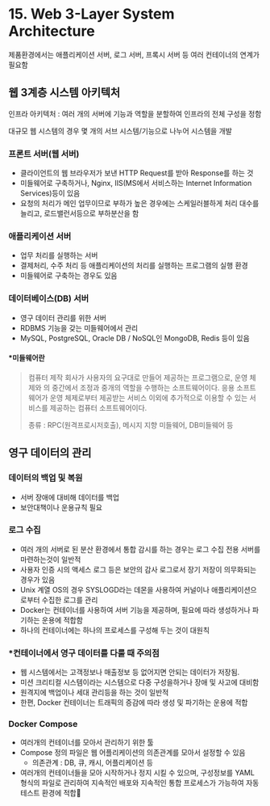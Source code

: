 # 15. Web 3-Layer System Architecture

제품환경에서는 애플리케이션 서버, 로그 서버, 프록시 서버 등 여러 컨테이너의 연계가 필요함

## 웹 3계층 시스템 아키텍처

인프라 아키텍처 : 여러 개의 서버에 기능과 역할을 분할하여 인프라의 전체 구성을 정함

대규모 웹 시스템의 경우 몇 개의 서브 시스템/기능으로 나누어 시스템을 개발

### 프론트 서버(웹 서버)

- 클라이언트의 웹 브라우저가 보낸 HTTP Request를 받아 Response를 하는 것
- 미들웨어로 구축하거나, Nginx, IIS(MS에서 서비스하는 Internet Information Services)등이 있음
- 요청의 처리가 메인 업무이므로 부하가 높은 경우에는 스케일러블하게 처리 대수를 늘리고, 로드밸런서등으로 부하분산을 함

### 애플리케이션 서버

- 업무 처리를 실행하는 서버
- 결제처리, 수주 처리 등 애플리케이션의 처리를 실행하는 프로그램의 실행 환경
- 미들웨어로 구축하는 경우도 있음

### 데이터베이스(DB) 서버

- 영구 데이터 관리를 위한 서버
- RDBMS 기능을 갖는 미들웨어에서 관리
- MySQL, PostgreSQL, Oracle DB / NoSQL인 MongoDB, Redis 등이 있음

#### *미들웨어란

> 컴퓨터 제작 회사가 사용자의 요구대로 만들어 제공하는 프로그램으로, 운영 체제와 의 중간에서 조정과 중개의 역할을 수행하는 소프트웨어이다. 응용 소프트웨어가 운영 체제로부터 제공받는 서비스 이외에 추가적으로 이용할 수 있는 서비스를 제공하는 컴퓨터 소프트웨어이다.
>
> 종류 : RPC(원격프로시저호출), 메시지 지향 미들웨어, DB미들웨어 등

## 영구 데이터의 관리

### 데이터의 백업 및 복원

- 서버 장애에 대비해 데이터를 백업
- 보안대책이나 운용규칙 필요

### 로그 수집

- 여러 개의 서버로 된 분산 환경에서 통합 감시를 하는 경우는 로그 수집 전용 서버를 마련하는것이 일반적
- 사용자 인증 시의 액세스 로그 등은 보안의 감사 로그로서 장기 저장이 의무화되는 경우가 있음
- Unix 계열 OS의 경우 SYSLOGD라는 데몬을 사용하여 커널이나 애플리케이션으로부터 수집한 로그를 관리
- Docker는 컨테이너를 사용하여 서버 기능을 제공하며, 필요에 따라 생성하거나 파기하는 운용에 적합함
- 하나의 컨테이너에는 하나의 프로세스를 구성해 두는 것이 대원칙

### *컨테이너에서 영구 데이터를 다룰 때 주의점

- 웹 시스템에서는 고객정보나 매출정보 등 없어지면 안되는 데이터가 저장됨.
- 미션 크리티컬 시스템이라는 시스템으로 다중 구성을하거나 장애 및 사고에 대비함
- 원격지에 백업이나 세대 관리등을 하는 것이 일반적
- 한편, Docker 컨테이너는 트래픽의 증감에 따라 생성 및 파기하는 운용에 적합

### Docker Compose

- 여러개의 컨테이너를 모아서 관리하기 위한 툴
- Compose 정의 파일은 웹 어플리케이션의 의존관계를 모아서 설정할 수 있음
  - 의존관계 : DB, 큐, 캐시, 어플리케이션 등
- 여러개의 컨테이너들을 모아 시작하거나 정지 시킬 수 있으며, 구성정보를 YAML 형식의 파일로 관리하여 지속적인 배포와 지속적인 통합 프로세스가 가능하여 자동 테스트 환경에 적합